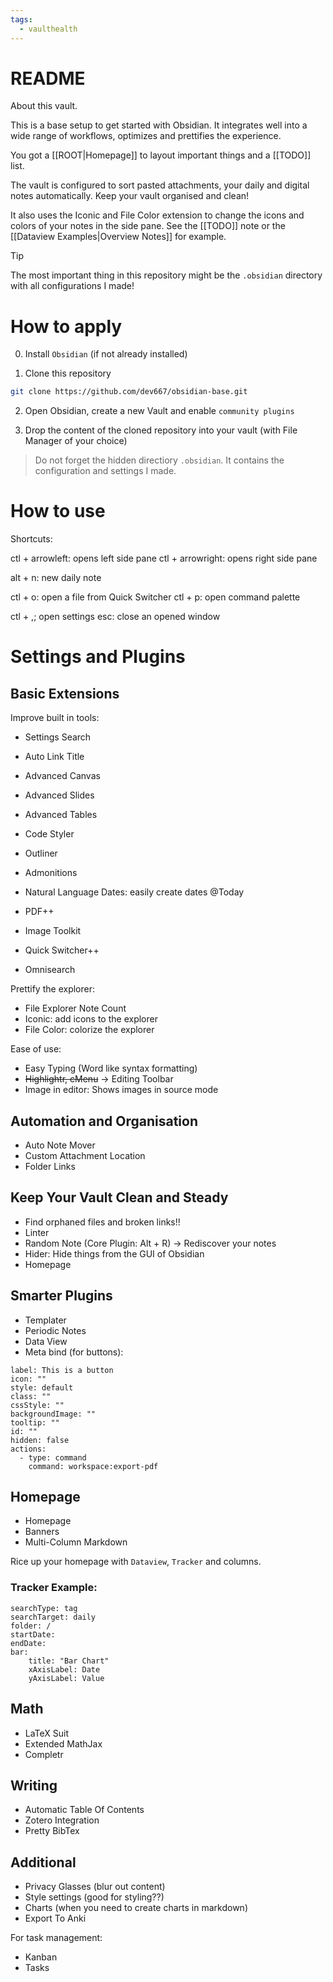 ```yaml
---
tags:
  - vaulthealth
---
```


# README

About this vault.

This is a base setup to get started with Obsidian. It integrates well into a wide range of workflows, optimizes and prettifies the experience.

You got a [[ROOT|Homepage]] to layout important things and a [[TODO]] list.

The vault is configured to sort pasted attachments, your daily and digital notes automatically. Keep your vault organised and clean!

It also uses the Iconic and File Color extension to change the icons and colors of your notes in the side pane. See the [[TODO]] note or the [[Dataview Examples|Overview Notes]] for example.

> [!Tip]
> The most important thing in this repository might be the `.obsidian` directory with all configurations I made!



# How to apply

0. Install `Obsidian` (if not already installed)

1. Clone this repository

```bash
git clone https://github.com/dev667/obsidian-base.git
```

2. Open Obsidian, create a new Vault and enable `community plugins`

3. Drop the content of the cloned repository into your vault (with File Manager of your choice)

>
>Do not forget the hidden directiory `.obsidian`. It contains the configuration and settings I made.



# How to use

Shortcuts:

ctl + arrowleft: opens left side pane
ctl + arrowright: opens right side pane

alt + n: new daily note

ctl + o: open a file from Quick Switcher
ctl + p: open command palette

ctl + ,; open settings
esc: close an opened window





# Settings and Plugins

## Basic Extensions


Improve built in tools:

- Settings Search
- Auto Link Title
- Advanced Canvas
- Advanced Slides
- Advanced Tables
- Code Styler
- Outliner
- Admonitions
- Natural Language Dates: easily create dates @Today
- PDF++
- Image Toolkit

- Quick Switcher++
- Omnisearch


Prettify the explorer:

- File Explorer Note Count
- Iconic: add icons to the explorer
- File Color: colorize the explorer


Ease of use:

- Easy Typing (Word like syntax formatting)
- ~~Highlightr, cMenu~~ -> Editing Toolbar
- Image in editor: Shows images in source mode


## Automation and Organisation

- Auto Note Mover
- Custom Attachment Location
- Folder Links


## Keep Your Vault Clean and Steady

- Find orphaned files and broken links!!
- Linter
- Random Note (Core Plugin: Alt + R) -> Rediscover your notes
- Hider: Hide things from the GUI of Obsidian
- Homepage


## Smarter Plugins

- Templater
- Periodic Notes
- Data View
- Meta bind (for buttons):

```meta-bind-button
label: This is a button
icon: ""
style: default
class: ""
cssStyle: ""
backgroundImage: ""
tooltip: ""
id: ""
hidden: false
actions:
  - type: command
    command: workspace:export-pdf

```


## Homepage

- Homepage
- Banners
- Multi-Column Markdown

Rice up your homepage with `Dataview`, `Tracker` and columns.

### Tracker Example:

``` tracker
searchType: tag
searchTarget: daily
folder: /
startDate:
endDate:
bar:
    title: "Bar Chart"
    xAxisLabel: Date
    yAxisLabel: Value
```


## Math

- LaTeX Suit
- Extended MathJax
- Completr


## Writing

- Automatic Table Of Contents
- Zotero Integration
- Pretty BibTex


## Additional

- Privacy Glasses (blur out content)
- Style settings (good for styling??)
- Charts (when you need to create charts in markdown)
- Export To Anki


For task management:

- Kanban
- Tasks
